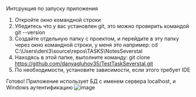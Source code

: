 Интсрукция по запуску приложения

1) Откройте окно командной строки
2) Убедитесь что у вас установлен git, это можно проверить командой git --version
3) Создайте отдельную папку с проектом, и перейдите в эту папку через окно командной строки, у меня это например: cd C:\Users\deni3\source\repos\TASKS\NotesSeverstal
4) Находясь в этой папке, выполните команду: git clone https://github.com/danyagluhov35/TestTaskSeverstal.git
5) По необходимости, установите зависимости, если этого требует IDE

Готово! Приложение использует БД с именем сервера localhost, и Windows аутентификацию
![image](https://github.com/user-attachments/assets/9e2e19a4-773e-44aa-a937-7df0ac931ebd)
